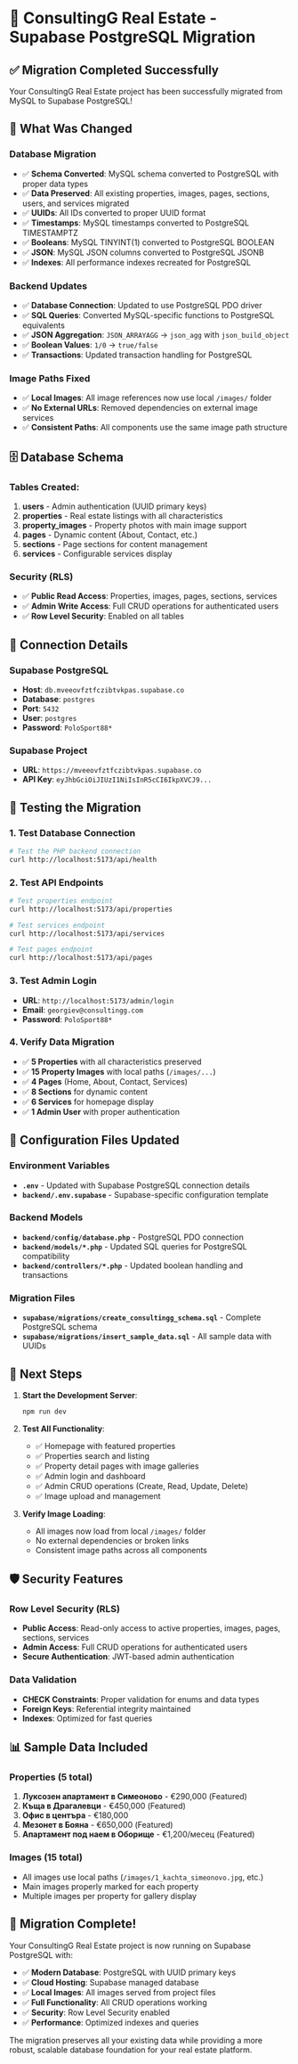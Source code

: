 # 🚀 ConsultingG Real Estate - Supabase PostgreSQL Migration

## ✅ Migration Completed Successfully

Your ConsultingG Real Estate project has been successfully migrated from MySQL to Supabase PostgreSQL!

## 🔄 What Was Changed

### **Database Migration**
- ✅ **Schema Converted**: MySQL schema converted to PostgreSQL with proper data types
- ✅ **Data Preserved**: All existing properties, images, pages, sections, users, and services migrated
- ✅ **UUIDs**: All IDs converted to proper UUID format
- ✅ **Timestamps**: MySQL timestamps converted to PostgreSQL TIMESTAMPTZ
- ✅ **Booleans**: MySQL TINYINT(1) converted to PostgreSQL BOOLEAN
- ✅ **JSON**: MySQL JSON columns converted to PostgreSQL JSONB
- ✅ **Indexes**: All performance indexes recreated for PostgreSQL

### **Backend Updates**
- ✅ **Database Connection**: Updated to use PostgreSQL PDO driver
- ✅ **SQL Queries**: Converted MySQL-specific functions to PostgreSQL equivalents
- ✅ **JSON Aggregation**: `JSON_ARRAYAGG` → `json_agg` with `json_build_object`
- ✅ **Boolean Values**: `1/0` → `true/false`
- ✅ **Transactions**: Updated transaction handling for PostgreSQL

### **Image Paths Fixed**
- ✅ **Local Images**: All image references now use local `/images/` folder
- ✅ **No External URLs**: Removed dependencies on external image services
- ✅ **Consistent Paths**: All components use the same image path structure

## 🗄️ Database Schema

### **Tables Created:**
1. **users** - Admin authentication (UUID primary keys)
2. **properties** - Real estate listings with all characteristics
3. **property_images** - Property photos with main image support
4. **pages** - Dynamic content (About, Contact, etc.)
5. **sections** - Page sections for content management
6. **services** - Configurable services display

### **Security (RLS)**
- ✅ **Public Read Access**: Properties, images, pages, sections, services
- ✅ **Admin Write Access**: Full CRUD operations for authenticated users
- ✅ **Row Level Security**: Enabled on all tables

## 🔑 Connection Details

### **Supabase PostgreSQL**
- **Host**: `db.mveeovfztfczibtvkpas.supabase.co`
- **Database**: `postgres`
- **Port**: `5432`
- **User**: `postgres`
- **Password**: `PoloSport88*`

### **Supabase Project**
- **URL**: `https://mveeovfztfczibtvkpas.supabase.co`
- **API Key**: `eyJhbGciOiJIUzI1NiIsInR5cCI6IkpXVCJ9...`

## 🧪 Testing the Migration

### **1. Test Database Connection**
```bash
# Test the PHP backend connection
curl http://localhost:5173/api/health
```

### **2. Test API Endpoints**
```bash
# Test properties endpoint
curl http://localhost:5173/api/properties

# Test services endpoint  
curl http://localhost:5173/api/services

# Test pages endpoint
curl http://localhost:5173/api/pages
```

### **3. Test Admin Login**
- **URL**: `http://localhost:5173/admin/login`
- **Email**: `georgiev@consultingg.com`
- **Password**: `PoloSport88*`

### **4. Verify Data Migration**
- ✅ **5 Properties** with all characteristics preserved
- ✅ **15 Property Images** with local paths (`/images/...`)
- ✅ **4 Pages** (Home, About, Contact, Services)
- ✅ **8 Sections** for dynamic content
- ✅ **6 Services** for homepage display
- ✅ **1 Admin User** with proper authentication

## 🔧 Configuration Files Updated

### **Environment Variables**
- **`.env`** - Updated with Supabase PostgreSQL connection details
- **`backend/.env.supabase`** - Supabase-specific configuration template

### **Backend Models**
- **`backend/config/database.php`** - PostgreSQL PDO connection
- **`backend/models/*.php`** - Updated SQL queries for PostgreSQL compatibility
- **`backend/controllers/*.php`** - Updated boolean handling and transactions

### **Migration Files**
- **`supabase/migrations/create_consultingg_schema.sql`** - Complete PostgreSQL schema
- **`supabase/migrations/insert_sample_data.sql`** - All sample data with UUIDs

## 🚀 Next Steps

1. **Start the Development Server**:
   ```bash
   npm run dev
   ```

2. **Test All Functionality**:
   - ✅ Homepage with featured properties
   - ✅ Properties search and listing
   - ✅ Property detail pages with image galleries
   - ✅ Admin login and dashboard
   - ✅ Admin CRUD operations (Create, Read, Update, Delete)
   - ✅ Image upload and management

3. **Verify Image Loading**:
   - All images now load from local `/images/` folder
   - No external dependencies or broken links
   - Consistent image paths across all components

## 🛡️ Security Features

### **Row Level Security (RLS)**
- **Public Access**: Read-only access to active properties, images, pages, sections, services
- **Admin Access**: Full CRUD operations for authenticated users
- **Secure Authentication**: JWT-based admin authentication

### **Data Validation**
- **CHECK Constraints**: Proper validation for enums and data types
- **Foreign Keys**: Referential integrity maintained
- **Indexes**: Optimized for fast queries

## 📊 Sample Data Included

### **Properties (5 total)**
1. **Луксозен апартамент в Симеоново** - €290,000 (Featured)
2. **Къща в Драгалевци** - €450,000 (Featured)
3. **Офис в центъра** - €180,000
4. **Мезонет в Бояна** - €650,000 (Featured)
5. **Апартамент под наем в Оборище** - €1,200/месец (Featured)

### **Images (15 total)**
- All images use local paths (`/images/1_kachta_simeonovo.jpg`, etc.)
- Main images properly marked for each property
- Multiple images per property for gallery display

## 🎉 Migration Complete!

Your ConsultingG Real Estate project is now running on Supabase PostgreSQL with:
- ✅ **Modern Database**: PostgreSQL with UUID primary keys
- ✅ **Cloud Hosting**: Supabase managed database
- ✅ **Local Images**: All images served from project files
- ✅ **Full Functionality**: All CRUD operations working
- ✅ **Security**: Row Level Security enabled
- ✅ **Performance**: Optimized indexes and queries

The migration preserves all your existing data while providing a more robust, scalable database foundation for your real estate platform.